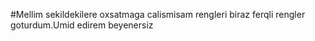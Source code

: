 #Mellim sekildekilere oxsatmaga calismisam
rengleri biraz ferqli rengler goturdum.Umid edirem beyenersiz

 
